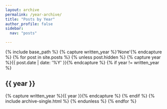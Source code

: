 ```yaml
---
layout: archive
permalink: /year-archive/
title: "Posts by Year"
author_profile: false
sidebar:
  nav: "posts"

---
```


{% include base_path %}
{% capture written_year %}'None'{% endcapture %}
{% for post in site.posts %}
  {% unless post.hidden %}
  {% capture year %}{{ post.date | date: '%Y' }}{% endcapture %}
  {% if year != written_year %}
<h2 id="{{ year | slugify }}" class="archive__subtitle">{{ year }}</h2>
    {% capture written_year %}{{ year }}{% endcapture %}
  {% endif %}
  {% include archive-single.html %}
{% endunless %}
{% endfor %}
